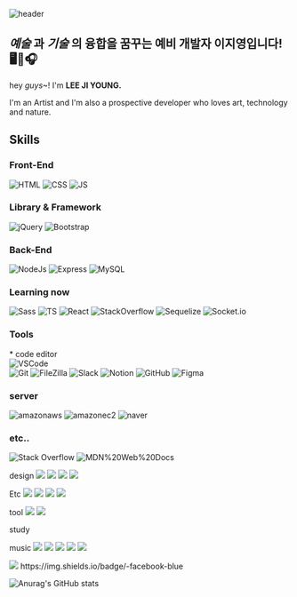 ![header](https://capsule-render.vercel.app/api?type=Waving&color=timeGradient&height=180&section=header&text=반가워요!%20어서와요🥳&fontSize=40&fontColor=ffffff&animation=twinkling&fontAlignY=32)
<section>
  
  ## <em>예술</em> 과 <em>기술</em> 의 융합을 꿈꾸는 예비 개발자 이지영입니다! 🖥🤝🎧
  <p>hey <em>guys</em>~! I'm <strong>LEE JI YOUNG.</strong></p>
  <p>I'm an Artist and I'm also a prospective developer who loves art, technology and nature.</p>
</section>

## <p>Skills</p>
### <p>Front-End </p>
<section>
  <img alt="HTML" src ="https://img.shields.io/badge/HTML-E34F26.svg?&style=plastic&logo=HTML5&logoColor=white"/> <img alt="CSS" src ="https://img.shields.io/badge/CSS-1572B6.svg?&?style=plastic&logo=CSS3&logoColor=white"/> <img alt="JS" src ="https://img.shields.io/badge/JS-F7DF1E.svg?&?style=plastic&logo=JavaScript&logoColor=white"/>
</section>

### <p>Library & Framework</p>
<section>
  <img alt="jQuery" src ="https://img.shields.io/badge/jQuery-0769AD.svg?&?style=plastic&logo=jQuery&logoColor=white"/> <img alt="Bootstrap" src ="https://img.shields.io/badge/Bootstrap5-7952B3.svg?&?style=plastic&logo=Bootstrap&logoColor=white"/>
</section>

### <p>Back-End </p>
<section>
  <img alt="NodeJs" src ="https://img.shields.io/badge/Node.js-339933.svg?&?style=plastic&logo=Node.js&logoColor=white"/> <img alt="Express" src ="https://img.shields.io/badge/Express-000000.svg?&?style=plastic&logo=Express&logoColor=white"/> <img alt="MySQL" src ="https://img.shields.io/badge/MySQL-4479A1.svg?&?style=plastic&logo=MySQL&logoColor=white"/>
</section>

### <p>Learning now </p>

<section>
  <img alt="Sass" src ="https://img.shields.io/badge/Sass-CC6699.svg?&?style=plastic&logo=Sass&logoColor=white"/> <img alt="TS" src ="https://img.shields.io/badge/TypeScript-3178C6.svg?&?style=plastic&logo=TypeScript&logoColor=white"/> <img alt="React" src ="https://img.shields.io/badge/React-61DAFB.svg?&?style=plastic&logo=React&logoColor=white"/> <img alt="StackOverflow" src ="https://img.shields.io/badge/stackoverflow-23F58025.svg?&?style=plastic&logo=Sass&logoColor=white"/> <img alt="Sequelize" src ="https://img.shields.io/badge/Sequelize-52B0E7.svg?&?style=plastic&logo=Sequelize&logoColor=white"/> <img alt="Socket.io" src ="https://img.shields.io/badge/Socket.io-23010101.svg?&?style=plastic&logo=socket.io&logoColor=white"/>
</section>

### <p>Tools</p>
<section>
* code editor
  <div>
    <img alt="VSCode" src="https://img.shields.io/badge/Visual Studio Code-007ACC.svg?&?style=plastic&logo=Visual Studio Code&logoColor=white"/> 
  </div>
  <img alt="Git" src="https://img.shields.io/badge/Git-F05032.svg?&?style=plastic&logo=Git&logoColor=white"/> <img alt="FileZilla" src="https://img.shields.io/badge/FileZilla-BF0000.svg?&?style=plastic&logo=FileZilla&logoColor=white"/> <img alt="Slack" src ="https://img.shields.io/badge/Slack-4A154B.svg?&?style=plastic&logo=Slack&logoColor=white"/> <img alt="Notion" src ="https://img.shields.io/badge/Notion-000000.svg?&?style=plastic&logo=Notion&logoColor=white"/> <img alt="GitHub" src="https://img.shields.io/badge/GitHub-181717.svg?&?style=plastic&logo=GitHub&logoColor=white"/> <img alt="Figma" src ="https://img.shields.io/badge/Figma-F24E1E.svg?&?style=plastic&logo=Figma&logoColor=white"/>
</section>


### <p>server</p>
<section>
  <img alt="amazonaws" src ="https://img.shields.io/badge/AWS-23232F3E.svg?&?style=plastic&logo=amazonaws&logoColor=white"/> <img alt="amazonec2" src ="https://img.shields.io/badge/Amazon%20Ec2-F24E1E.svg?&?style=plastic&logo=amazonec2&logoColor=white"/> <img alt="naver" src ="https://img.shields.io/badge/naver-23232F3E.svg?&?style=plastic&logo=naver&logoColor=white"/> 
</section>

### <p>etc..</p>
<img alt="Stack Overflow" src ="https://img.shields.io/badge/Stack%20Overflow-23F58025.svg?&?style=plastic&logo=stackoverflow&logoColor=white"/> <img alt="MDN%20Web%20Docs" src ="https://img.shields.io/badge/MDN%20Web%20Docs-000000.svg?&?style=plastic&logo=mdnwebdocs&logoColor=white"/>



design
<img src="https://img.shields.io/badge/-macOs-%FF9900?style=social&logo=apple" /> 
<img src="https://img.shields.io/badge/-photoshop-%31A8FF?style=social&logo=Adobe Photoshop" /> 
<img src="https://img.shields.io/badge/-photopea-%2318A497" /> 
<img src="https://img.shields.io/badge/-Font%20Awesome-%23528DD7?style=social&logo=fontawesome" /> 


Etc
<img src="https://img.shields.io/badge/-brave-%23FB542B)?style=social&logo=brave" /> 
<img src="https://img.shields.io/badge/-google-%234285F4?style=social&logo=google" /> 
<img src="https://img.shields.io/badge/-hombrew-%23FBB040?style=social&logo=homebrew" /> 
<img src="https://img.shields.io/badge/-Ubuntu-%23E95420?style=social&logo=ubuntu" /> 

tool
<img src="https://img.shields.io/badge/-prettier-%23F7B93E?style=social&logo=prettier" /> 
<img src="https://img.shields.io/badge/-JetBrains-000000?style=social&logo=jetbrains" /> 


study

music
<img src="https://img.shields.io/badge/-composer-%23885630?style=social&logo=composer" /> 
<img src="https://img.shields.io/badge/-ableton%20live-%23000000?style=social&logo=abletonlive" /> 
<img src="https://img.shields.io/badge/-midi-000000?style=social&logo=midi" /> 
<img src="https://img.shields.io/badge/-soundcloud-%23FF3300?style=social&logo=soundcloud" /> 
<img src="https://img.shields.io/badge/-Spotify-%231DB954?style=social&logo=spotify" /> 

<img src="https://img.shields.io/badge/-Twitter-%231DA1F2?style=social&logo=Twitter" /> 
https://img.shields.io/badge/-facebook-blue

![Anurag's GitHub stats](https://github-readme-stats.vercel.app/api?username=hi2102&show_icons=true&theme=radical)
<!--
**hi2102/hi2102** is a ✨ _special_ ✨ repository because its `README.md` (this file) appears on your GitHub profile.

Here are some ideas to get you started:

- 🔭 I’m currently working on ...
- 🌱 I’m currently learning ...
- 👯 I’m looking to collaborate on ...
- 🤔 I’m looking for help with ...
- 💬 Ask me about ...
- 📫 How to reach me: ...
- 😄 Pronouns: ...
- ⚡ Fun fact: ...
-->
